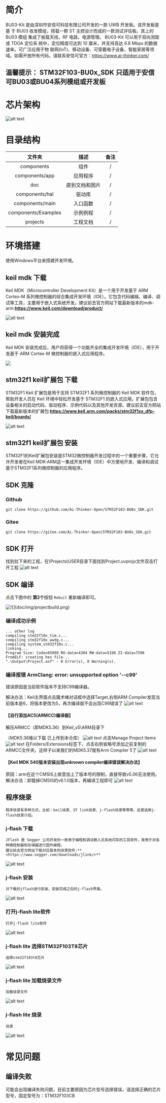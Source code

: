 # 简介

BU03-Kit 是由深圳市安信可科技有限公司开发的一款 UWB 开发板。该开发板是基
于 BU03 收发模组，搭载一颗 ST 主控设计而成的一款测试评估板。其上的 BU03 模组
集成了板载天线，RF 电路，电源管理。 BU03-Kit 可以用于双向测距或 TDOA 定位系
统中，定位精度可达到 10 厘米，并支持高达 6.8 Mbps 的数据速率。可广泛应用于物
联网(IoT)、移动设备、可穿戴电子设备、智能家居等领域。如需开放所有代码，请联系安信可官方：<https://www.ai-thinker.com/>

## **温馨提示：** STM32F103-BU0x_SDK 只适用于安信可BU03或BU04系列模组或开发板

# 芯片架构

![alt text](doc/img/chip.png)

# 目录结构

| 文件夹| 描述 | 备注 |
| :-----------: | :---: | :---: |
| components         |  组件             | /|
| components/app     | 应用程序          | /   |
| doc                | 直到文档和图片     | /    |
| components/hal     | 驱动库            | / |
| components/main    | 入口函数          | /   |
| components/Examples | 示例例程 | / |
| projects           | 工程文档          | / |

# 环境搭建

使用Windows平台来搭建开发环境。

## keil mdk 下载

Keil MDK（Microcontroller Development Kit）是一个用于开发基于 ARM Cortex-M 系列微控制器的综合集成开发环境（IDE）。它包含代码编辑、编译、调试等工具，主要用于嵌入式系统开发。建议前去官方网站下载最新版本的mdk-arm:**<https://www.keil.com/download/product/>**

![alt text](doc/img/keilmdk.png)

## keil mdk 安装完成

Keil MDK 安装完成后，用户将获得一个功能齐全的集成开发环境（IDE），用于开发基于 ARM Cortex-M 微控制器的嵌入式应用程序。

![](doc/img/keil_v5.PNG)

## stm32f1 keil扩展包 下载

STM32F1 Keil 扩展包是用于支持 STM32F1 系列微控制器的 Keil MDK 软件包，帮助开发人员在 Keil 环境中轻松开发基于 STM32F1 的嵌入式应用。扩展包包含设备相关的启动代码、驱动程序、示例代码以及其他开发资源。建议前去官方网站下载最新版本的扩展包:**<https://www.keil.arm.com/packs/stm32f1xx_dfp-keil/boards/>**

![alt text](doc/img/keilpack.png)

## stm32f1 keil扩展包 安装

STM32F1的Keil扩展包安装是STM32微控制器开发过程中的一个重要步骤，它允许开发者在Keil MDK-ARM这一集成开发环境（IDE）中方便地开发、编译和调试基于STM32F1系列微控制器的应用程序。

## SDK 克隆

### Github

```
git clone https://github.com/Ai-Thinker-Open/STM32F103-BU0x_SDK.git
```

### Gitee

```
git clone https://gitee.com/Ai-Thinker-Open/STM32F103-BU0x_SDK.git
```

## SDK 打开

找到拉下来的工程，在\Projects\USER目录下面找到Project.uvprojx文件双击打开工程
![alt text](doc/img/keilopen.png)

## SDK 编译

点击下图中的 **第2个**按钮 `Rebuil` 重新编译即可。

![!\[\](doc/img/projectbuild.png)](doc/img/keilbuild.png)

### 编译成功示例

```
... other log
compiling stm32f10x_tim.c...
compiling stm32f10x_wwdg.c...
compiling system_stm32f10x.c...
linking...
Program Size: Code=65980 RO-data=4304 RW-data=5196 ZI-data=7596  
FromELF: creating hex file...
".\Output\Project.axf" - 0 Error(s), 0 Warning(s).
```

### 编译报错 ArmClang: error: unsupported option '--c99'

错误原因是当前软件版本不支持C99编译器。

解决办法：Keil主界面点击魔术棒对话框中选择Target,右侧ARM Compiler发现当前版本是6，将版本更改为5，再次编译就不会出现C99错误了
![alt text](doc/img/keildebug-0.png)

#### 【自行添加AC5(ARMCC)编译器】

解压ARMCC（即MDK5.36）到Keil_v5\ARM目录下

（MDK5.36难以下载 已上传到本仓库）
![alt text](doc/img/keildebug-3.png)
点击Manage Project Items
![alt text](doc/img/keildebug-1.png)
在Folders/Extensions标签下，点击右侧省略号添加之前复制的ARMCC文件夹，这样子以来我们的MDK5.37就有Arm Compiler 5了
![alt text](doc/img/keildebug-2.png)

#### 【Keil MDK 540版本安装出现unknown compiler编译错误解决办法】

原因：arm在这个CMSIS上故意加上了版本号的限制，直接导致v5.06无法使用。
解决办法：卸载掉CMSIS的v6.1.0版本，再编译工程即可
![alt text](doc/img/keildebug-4.png)

## 程序烧录

    程序烧录有多种方式，比如：keil烧录、ST link烧录、j-flash烧录等等等。这里选用j-flash烧录介绍。

### j-flash 下载

    JFlash 是 Segger 公司开发的一款用于编程和调试嵌入式系统闪存的工具软件，常用于对各种微控制器和存储器进行固件编程。
    建议前去官方网站下载对应版本的烧录软件:**<https://www.segger.com/downloads/jlink/>**

![alt text](doc/img/jflash.png)

### j-flash 安装

    对下载的jflash进行安装，安装完成之后的j-flash界面。

![alt text](doc/img/jflashopen.png)

### 打开j-flash lite软件

    打开j-flash lite软件

![alt text](doc/img/jflashlite.png)

### j-flash lite 选择STM32F103T8芯片

    选择stm32f103t8芯片

![alt text](doc/img/jflashstm32f103t8.png)

### j-flash lite 加载烧录文件

    加载烧录文件

![alt text](doc/img/jflashloadprogram.png)

### j-flash lite 烧录

    烧录

![alt text](doc/img/jflashprogram.png)

# 常见问题

## 编译失败

可能会出现编译失败问题，目前主要原因为芯片型号选择错误，请选择正确的芯片型号，固定型号为：STM32F103CB
